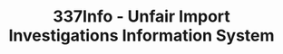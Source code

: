 ---
bigquery: https://console.cloud.google.com/bigquery?p=patents-public-data&d=usitc_investigations&page=dataset&project=sheets-management-319211
citation: US International Trade Commission 337Info Unfair Import Investigations Information
  System
contributors: US International Trade Comission
cost: None
description: US International Trade Commission 337Info Unfair Import Investigations
  Information System contains data on investigations done under Section 337. Section
  337 declares the infringement of certain statutory intellectual property rights
  and other forms of unfair competition in import trade to be unlawful practices.
  Most Section 337 investigations involve allegations of patent or registered trademark
  infringement.
documentation: FAQ and tutorial available on the site
last_edit: 04/11/2022, 08:31:41
location: https://pubapps2.usitc.gov/337external/
maintained_by: US International Trade Comission
schema_fields:
- scheduledEndDateEvidHear
- copyrightNumbers
- currentStatus
- dateCreated
- patentNumbers
- scheduledStartDateEvidHear
- lastUpdated
- finalIdOnViolationDue
- complainant
- investigationTermDate
- title
- id
- ouiiAttorney
- patentNumber
- publication_number
- ouiiParticipation
- markmanHearing
- finalDetNoViolation
- finalDetViolation
- teoIdDueDate
- investigationNo
- startDateMarkmanHearing
- aljAssigned
- currentActiveALJ
- trademarkNumbers
- teoReliefGranted
- cafcAppeals
- endDateMarkmanHearing
- internalRemand
- actualEndDateEvidHear
- issueDateOtherNonFinal
- finalIdOnViolationIssue
- actualStartDateEvidHear
- gcAttorney
- dateComplaintFiled
- docketNo
- htsNumbers
- invUnfairAct
- dateOfPublicationFrNotice
- targetDate
- teoIdIssueDate
- respondent
- teoProceedingInvolved
- investigationType
shortname: unfair_import_investigations
tags:
- import
- legal
- trade
timeframe: 2008-2021 (prior to 2008 downloadable as a JSON file)
title: 337Info - Unfair Import Investigations Information System
uuid: 2721f5ec-e599-4890-9265-9706719fc71e
---